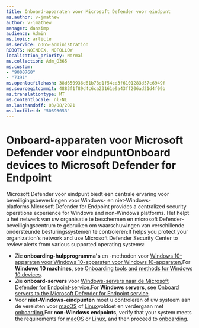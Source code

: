 ```yaml
---
title: Onboard-apparaten voor Microsoft Defender voor eindpunt
ms.author: v-jmathew
author: v-jmathew
manager: dansimp
audience: Admin
ms.topic: article
ms.service: o365-administration
ROBOTS: NOINDEX, NOFOLLOW
localization_priority: Normal
ms.collection: Adm_O365
ms.custom:
- "9000760"
- "7391"
ms.openlocfilehash: 38d650936d61b78d1f54cd3f6101283d57c6949f
ms.sourcegitcommit: 4883f1f89d4c6ca23161e9a43ff206ad21d4f09b
ms.translationtype: MT
ms.contentlocale: nl-NL
ms.lasthandoff: 03/08/2021
ms.locfileid: "50693053"
---
```

# <a name="onboard-devices-to-microsoft-defender-for-endpoint"></a><span data-ttu-id="ddd95-102">Onboard-apparaten voor Microsoft Defender voor eindpunt</span><span class="sxs-lookup"><span data-stu-id="ddd95-102">Onboard devices to Microsoft Defender for Endpoint</span></span>

<span data-ttu-id="ddd95-103">Microsoft Defender voor eindpunt biedt een centrale ervaring voor beveiligingsbewerkingen voor Windows- en niet-Windows-platforms.</span><span class="sxs-lookup"><span data-stu-id="ddd95-103">Microsoft Defender for Endpoint provides a centralized security operations experience for Windows and non-Windows platforms.</span></span> <span data-ttu-id="ddd95-104">Het helpt u het netwerk van uw organisatie te beschermen en microsoft Defender-beveiligingscentrum te gebruiken om waarschuwingen van verschillende ondersteunde besturingssystemen te controleren:</span><span class="sxs-lookup"><span data-stu-id="ddd95-104">It helps you protect your organization's network and use Microsoft Defender Security Center to review alerts from various supported operating systems:</span></span>

- <span data-ttu-id="ddd95-105">Zie **onboarding-hulpprogramma's** en -methoden voor [Windows 10-apparaten voor Windows 10-apparaten voor Windows 10-apparaten.](https://go.microsoft.com/fwlink/?linkid=2143460)</span><span class="sxs-lookup"><span data-stu-id="ddd95-105">For **Windows 10 machines**, see [Onboarding tools and methods for Windows 10 devices](https://go.microsoft.com/fwlink/?linkid=2143460).</span></span>
- <span data-ttu-id="ddd95-106">Zie **onboard-servers** voor [Windows-servers naar de Microsoft Defender for Endpoint-service.](https://go.microsoft.com/fwlink/?linkid=2143627)</span><span class="sxs-lookup"><span data-stu-id="ddd95-106">For **Windows servers**, see [Onboard servers to the Microsoft Defender for Endpoint service](https://go.microsoft.com/fwlink/?linkid=2143627).</span></span>
- <span data-ttu-id="ddd95-107">Voor **niet-Windows-eindpunten** moet u controleren of uw systeem aan de vereisten voor [macOS](https://go.microsoft.com/fwlink/?linkid=2143461) of [Linux](https://go.microsoft.com/fwlink/?linkid=2143462)voldoet en verdergaan met [onboarding.](https://go.microsoft.com/fwlink/?linkid=2143628)</span><span class="sxs-lookup"><span data-stu-id="ddd95-107">For **non-Windows endpoints**, verify that your system meets the requirements for [macOS](https://go.microsoft.com/fwlink/?linkid=2143461) or [Linux](https://go.microsoft.com/fwlink/?linkid=2143462), and then proceed to [onboarding](https://go.microsoft.com/fwlink/?linkid=2143628).</span></span>
